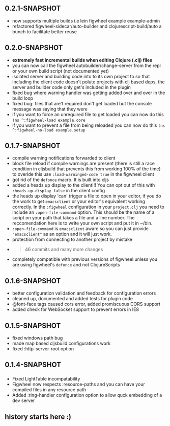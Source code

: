 ## 0.2.1-SNAPSHOT

* now supports multiple builds i.e lein figwheel example example-admin
* refactored figwheel-sidecar/auto-builder and clojurescript-build/auto
  a bunch to facilitate better reuse

## 0.2.0-SNAPSHOT

* **extremely fast incremental builds when editing Clojure (.clj) files**
* you can now call the figwheel autobuilder/change-server from the repl or your
  own build script (not documented yet)
* isolated server and building code into to its own project to so that including
  the client code doesn't polute projects with clj based deps,
  the server and builder code only get's included in the plugin
* fixed bug where warning handler was getting added over and over in the build loop
* fixed bug: files that are't required don't get loaded but the console message 
  was saying that they were
* if you want to force an unrequired file to get loaded you can now do this
  `(ns ^:figwheel-load example.core `
* if you want to prevent a file from being reloaded you can now do this
  `(ns ^:figwheel-no-load example.setup `

## 0.1.7-SNAPSHOT

* compile warning notifications forwarded to client
* block file reload if compile warnings are present
  (there is still a race condition in cljsbuild that prevents this
   from working 100% of the time)
  to overide this use `:load-warninged-code true` in the figwheel client
* got rid of the `defonce` macro. It is built into cljs
* added a heads up display to the client!!! You can opt out of this with
  `:heads-up-display false` in the client config
* the heads up display 'can' trigger a file to open in your editor, if you do
  the work to get `emacsclient` or your editor's equivalent working correctly.
  In the `:figwheel` configuration in your `project.clj` you need to include
  an `:open-file-command` option. This should be the name of a script on your
  path that takes a file and a line number. The reccomendation here is to write
  your own script and put it in ~/bin.
* `:open-file-command` is `emacsclient` aware so you can just provide `"emacsclient"`
  as an option and it will just work.
* protection from connecting to another project by mistake
* > 46 commits and many more changes
* completely compatible with previous versions of figwheel unless you are using
  figwheel's `defonce` and not ClojureScripts

## 0.1.6-SNAPSHOT

* better configuration validation and feedback for configuration errors
* cleaned up, documented and added tests for plugin code
* @font-face tags caused cors error, added promiscuous CORS support
* added check for WebSocket support to prevent errors in IE8

## 0.1.5-SNAPSHOT

* fixed windows path bug
* made map based cljsbuild configurations work
* fixed :http-server-root option

## 0.1.4-SNAPSHOT

###
* Fixed LightTable incompatability
* Figwheel now respects :resource-paths and you can have your compiled files in any resource path
* Added :ring-handler configuration option to allow quck embedding of a dev server

## history starts here :)